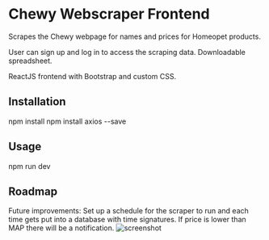 # Chewy Webscraper Frontend

Scrapes the Chewy webpage for names and prices for Homeopet products.

User can sign up and log in to access the scraping data. Downloadable spreadsheet.

ReactJS frontend with Bootstrap and custom CSS.


## Installation
npm install
npm install axios --save


## Usage

npm run dev


## Roadmap

Future improvements: Set up a schedule for the scraper to run and each time gets put into a database with time signatures. If price is lower than MAP there will be a notification. 
![screenshot](https://github.com/lukenilsson/capstone-frontend/assets/121585106/a4ddd242-42b5-4465-a984-62b61b9b0b34)
